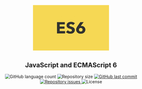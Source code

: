 <h1 align="center">
    <img alt="JS ES6" title="#GitHub Repo Finder" src="imagens/logo.jpeg" width="250px" />
</h1>

<h2 align="center">
  JavaScript and ECMAScript 6
</h2>
<p align="center">

  <img alt="GitHub language count" src="https://img.shields.io/github/languages/count/DebAmorim/javaScript_ES6">

  <img alt="Repository size" src="https://img.shields.io/github/repo-size/DebAmorim/javaScript_ES6">
  
  <a href="https://github.com/DebAmorim/javaScript_ES6/commits/master">
    <img alt="GitHub last commit" src="https://img.shields.io/github/last-commit/DebAmorim/javaScript_ES6">
  </a>

  <a href="https://github.com/DebAmorim/javaScript_ES6/issues">
    <img alt="Repository issues" src="https://img.shields.io/github/issues/DebAmorim/javaScript_ES6">
  </a>

  <img alt="License" src="https://img.shields.io/badge/license-MIT-brightgreen">
</p>


<!-- <p align="center">
  <a href="#about">About</a>&nbsp;&nbsp;&nbsp;|&nbsp;&nbsp;&nbsp;
  <a href="#license">License</a>
</p>

<br>


## About



## License
 -->
